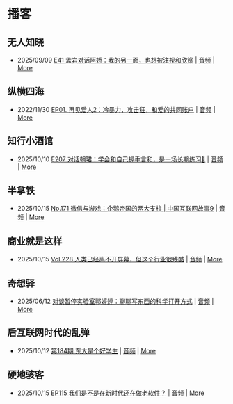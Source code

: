 # 播客

## 无人知晓
- 2025/09/09 [E41 孟岩对话阿娇：我的另一面，也想被注视和欣赏](https://www.xiaoyuzhoufm.com/episode/68bfcc2c9eb4a49300876f19) | [音频](https://dts-api.xiaoyuzhoufm.com/track/611719d3cb0b82e1df0ad29e/68bfcc2c9eb4a49300876f19/media.xyzcdn.net/611719d3cb0b82e1df0ad29e/lnDBqwDZpOI_yE-KjG76ffvJUE0h.m4a) | [More](channels/%E6%97%A0%E4%BA%BA%E7%9F%A5%E6%99%93.md)

## 纵横四海
- 2022/11/30 [EP01. 再见爱人2：冷暴力，攻击狂，和爱的共同账户](https://www.ximalaya.com/sound/592716797) | [音频](https://aod.cos.tx.xmcdn.com/storages/26c6-audiofreehighqps/E9/4E/GKwRIUEHXOodAq7-QQHYdhCw-aacv2-48K.m4a) | [More](channels/%E7%BA%B5%E6%A8%AA%E5%9B%9B%E6%B5%B7.md)

## 知行小酒馆
- 2025/10/10 [E207 对话朝珺：学会和自己握手言和，是一场长期练习🎾](https://www.xiaoyuzhoufm.com/episode/68e8afd8224325ea707f9f96) | [音频](https://dts-api.xiaoyuzhoufm.com/track/6013f9f58e2f7ee375cf4216/68e8afd8224325ea707f9f96/media.xyzcdn.net/6013f9f58e2f7ee375cf4216/lgsvR_m87KJh9lC5KsC-SnhMNduM.m4a) | [More](channels/%E7%9F%A5%E8%A1%8C%E5%B0%8F%E9%85%92%E9%A6%86.md)

## 半拿铁
- 2025/10/15 [No.171 微信与游戏：企鹅帝国的两大支柱 | 中国互联网故事9](https://www.ximalaya.com/sound/920823660) | [音频](https://tk.wavpub.com/WPDL_QZMevTqAhHuSQGpAsEXBqxVwTBPjKjBsvkbnbagJZGXQKJJmTZcqWGQJJy-a2.m4a) | [More](channels/%E5%8D%8A%E6%8B%BF%E9%93%81.md)

## 商业就是这样
- 2025/10/15 [Vol.228 人类已经离不开屏幕，但这个行业很残酷](https://www.ximalaya.com/sound/921348137) | [音频](https://aod.cos.tx.xmcdn.com/storages/d7d6-audiofreehighqps/76/B4/GKwRIJEMxXR4AS0GOAQjCrD_.m4a) | [More](channels/%E5%95%86%E4%B8%9A%E5%B0%B1%E6%98%AF%E8%BF%99%E6%A0%B7.md)

## 奇想驿
- 2025/06/12 [对谈暂停实验室郭婷婷：聊聊写东西的科学打开方式](https://www.xiaoyuzhoufm.com/episode/684adc56574f065721d5960c) | [音频](https://dts-api.xiaoyuzhoufm.com/track/6034daea97755b8fc9c66480/684adc56574f065721d5960c/media.xyzcdn.net/6034daea97755b8fc9c66480/lsg_JvFtGZ36OBuiTLgzYxJmHHUx.m4a) | [More](channels/%E5%A5%87%E6%83%B3%E9%A9%BF.md)

## 后互联网时代的乱弹
- 2025/10/12 [第184期 东大是个好学生](https://hosting.wavpub.cn/pie/ep184/) | [音频](https://tk.wavpub.com/WPDL_RtEsPSpSHRUSvHrYUJNccVDwuMLkkzxQHWsUutQZZMtGwKZkgBcaXBRART-d4.mp3) | [More](channels/%E5%90%8E%E4%BA%92%E8%81%94%E7%BD%91%E6%97%B6%E4%BB%A3%E7%9A%84%E4%B9%B1%E5%BC%B9.md)

## 硬地骇客
- 2025/10/15 [EP115 我们是不是在新时代还在做老软件？](https://www.xiaoyuzhoufm.com/episode/68efb58a2265473020ae0d88) | [音频](https://dts-api.xiaoyuzhoufm.com/track/640ee2438be5d40013fe4a87/68efb58a2265473020ae0d88/media.xyzcdn.net/640ee2438be5d40013fe4a87/lvFmXfRWMmONg9-BsoeIp5D9iJUX.m4a) | [More](channels/%E7%A1%AC%E5%9C%B0%E9%AA%87%E5%AE%A2.md)

